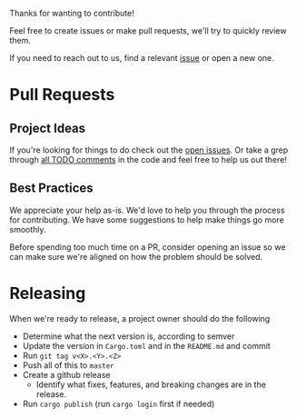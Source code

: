 Thanks for wanting to contribute!

Feel free to create issues or make pull requests, we'll try to quickly review them.

If you need to reach out to us, find a relevant [issue][Issues] or open a new one.

# Pull Requests

## Project Ideas

If you're looking for things to do check out the [open issues][Issues].
Or take a grep through [all TODO comments][TODO] in the code and feel free to help us out there!

## Best Practices

We appreciate your help as-is. We'd love to help you through the process for contributing. We have some suggestions to help make things go more smoothly.

Before spending too much time on a PR, consider opening an issue so we can make sure we're aligned on how the problem should be solved.

# Releasing

When we're ready to release, a project owner should do the following
- Determine what the next version is, according to semver
- Update the version in `Cargo.toml` and in the `README.md` and commit
- Run `git tag v<X>.<Y>.<Z>`
- Push all of this to `master`
- Create a github release
  - Identify what fixes, features, and breaking changes are in the release.
- Run `cargo publish` (run `cargo login` first if needed)

[Issues]: https://github.com/assert-rs/assert_cli/issues
[TODO]: https://github.com/assert-rs/assert_cli/search?q=TODO
